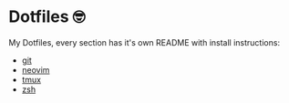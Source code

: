 
# Dotfiles :nerd_face:

My Dotfiles, every section has it's own README with install instructions:

- [git](git/README.md)
- [neovim](nvim/README.md)
- [tmux](tmux/README.md)
- [zsh](zsh/README.md)
